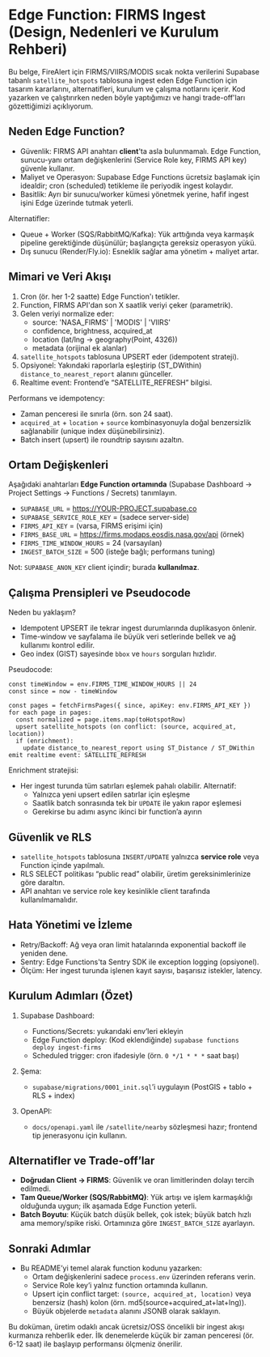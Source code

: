 # Edge Function: FIRMS Ingest (Design, Nedenleri ve Kurulum Rehberi)

Bu belge, FireAlert için FIRMS/VIIRS/MODIS sıcak nokta verilerini Supabase tabanlı `satellite_hotspots` tablosuna ingest eden Edge Function için tasarım kararlarını, alternatifleri, kurulum ve çalışma notlarını içerir. Kod yazarken ve çalıştırırken neden böyle yaptığımızı ve hangi trade-off'ları gözettiğimizi açıklıyorum.

## Neden Edge Function?

- Güvenlik: FIRMS API anahtarı **client**'ta asla bulunmamalı. Edge Function, sunucu-yanı ortam değişkenlerini (Service Role key, FIRMS API key) güvenle kullanır.
- Maliyet ve Operasyon: Supabase Edge Functions ücretsiz başlamak için idealdir; cron (scheduled) tetikleme ile periyodik ingest kolaydır.
- Basitlik: Ayrı bir sunucu/worker kümesi yönetmek yerine, hafif ingest işini Edge üzerinde tutmak yeterli.

Alternatifler:
- Queue + Worker (SQS/RabbitMQ/Kafka): Yük arttığında veya karmaşık pipeline gerektiğinde düşünülür; başlangıçta gereksiz operasyon yükü.
- Dış sunucu (Render/Fly.io): Esneklik sağlar ama yönetim + maliyet artar.

## Mimari ve Veri Akışı

1) Cron (ör. her 1-2 saatte) Edge Function'ı tetikler.
2) Function, FIRMS API'dan son X saatlik veriyi çeker (parametrik).
3) Gelen veriyi normalize eder:
   - source: 'NASA_FIRMS' | 'MODIS' | 'VIIRS'
   - confidence, brightness, acquired_at
   - location (lat/lng → geography(Point, 4326))
   - metadata (orijinal ek alanlar)
4) `satellite_hotspots` tablosuna UPSERT eder (idempotent strateji).
5) Opsiyonel: Yakındaki raporlarla eşleştirip (ST_DWithin) `distance_to_nearest_report` alanını günceller.
6) Realtime event: Frontend’e “SATELLITE_REFRESH” bilgisi.

Performans ve idempotency:
- Zaman penceresi ile sınırla (örn. son 24 saat).
- `acquired_at` + `location` + `source` kombinasyonuyla doğal benzersizlik sağlanabilir (unique index düşünebilirsiniz).
- Batch insert (upsert) ile roundtrip sayısını azaltın.

## Ortam Değişkenleri

Aşağıdaki anahtarları **Edge Function ortamında** (Supabase Dashboard → Project Settings → Functions / Secrets) tanımlayın.

- `SUPABASE_URL` = https://YOUR-PROJECT.supabase.co
- `SUPABASE_SERVICE_ROLE_KEY` = (sadece server-side)
- `FIRMS_API_KEY` = (varsa, FIRMS erişimi için)
- `FIRMS_BASE_URL` = https://firms.modaps.eosdis.nasa.gov/api (örnek)
- `FIRMS_TIME_WINDOW_HOURS` = 24 (varsayılan)
- `INGEST_BATCH_SIZE` = 500 (isteğe bağlı; performans tuning)

Not: `SUPABASE_ANON_KEY` client içindir; burada **kullanılmaz**.

## Çalışma Prensipleri ve Pseudocode

Neden bu yaklaşım?
- Idempotent UPSERT ile tekrar ingest durumlarında duplikasyon önlenir.
- Time-window ve sayfalama ile büyük veri setlerinde bellek ve ağ kullanımı kontrol edilir.
- Geo index (GIST) sayesinde `bbox` ve `hours` sorguları hızlıdır.

Pseudocode:

```
const timeWindow = env.FIRMS_TIME_WINDOW_HOURS || 24
const since = now - timeWindow

const pages = fetchFirmsPages({ since, apiKey: env.FIRMS_API_KEY })
for each page in pages:
  const normalized = page.items.map(toHotspotRow)
  upsert satellite_hotspots (on conflict: (source, acquired_at, location))
  if (enrichment):
    update distance_to_nearest_report using ST_Distance / ST_DWithin
emit realtime event: SATELLITE_REFRESH
```

Enrichment stratejisi:
- Her ingest turunda tüm satırları eşlemek pahalı olabilir. Alternatif:
  - Yalnızca yeni upsert edilen satırlar için eşleşme
  - Saatlik batch sonrasında tek bir `UPDATE` ile yakın rapor eşlemesi
  - Gerekirse bu adımı async ikinci bir function’a ayırın

## Güvenlik ve RLS

- `satellite_hotspots` tablosuna `INSERT/UPDATE` yalnızca **service role** veya Function içinde yapılmalı.
- RLS SELECT politikası “public read” olabilir, üretim gereksinimlerinize göre daraltın.
- API anahtarı ve service role key kesinlikle client tarafında kullanılmamalıdır.

## Hata Yönetimi ve İzleme

- Retry/Backoff: Ağ veya oran limit hatalarında exponential backoff ile yeniden dene.
- Sentry: Edge Functions'ta Sentry SDK ile exception logging (opsiyonel).
- Ölçüm: Her ingest turunda işlenen kayıt sayısı, başarısız istekler, latency.

## Kurulum Adımları (Özet)

1) Supabase Dashboard:
   - Functions/Secrets: yukarıdaki env’leri ekleyin
   - Edge Function deploy: (Kod eklendiğinde) `supabase functions deploy ingest-firms`
   - Scheduled trigger: cron ifadesiyle (örn. `0 */1 * * *` saat başı)

2) Şema:
   - `supabase/migrations/0001_init.sql`’i uygulayın (PostGIS + tablo + RLS + index)

3) OpenAPI:
   - `docs/openapi.yaml` ile `/satellite/nearby` sözleşmesi hazır; frontend tip jenerasyonu için kullanın.

## Alternatifler ve Trade-off’lar

- **Doğrudan Client → FIRMS**: Güvenlik ve oran limitlerinden dolayı tercih edilmedi.
- **Tam Queue/Worker (SQS/RabbitMQ)**: Yük artışı ve işlem karmaşıklığı olduğunda uygun; ilk aşamada Edge Function yeterli.
- **Batch Boyutu**: Küçük batch düşük bellek, çok istek; büyük batch hızlı ama memory/spike riski. Ortamınıza göre `INGEST_BATCH_SIZE` ayarlayın.

## Sonraki Adımlar

- Bu README’yi temel alarak function kodunu yazarken:
  - Ortam değişkenlerini sadece `process.env` üzerinden referans verin.
  - Service Role key’i yalnız function ortamında kullanın.
  - Upsert için conflict target: `(source, acquired_at, location)` veya benzersiz (hash) kolon (örn. md5(source+acquired_at+lat+lng)).
  - Büyük objelerde `metadata` alanını JSONB olarak saklayın.

Bu doküman, üretim odaklı ancak ücretsiz/OSS öncelikli bir ingest akışı kurmanıza rehberlik eder. İlk denemelerde küçük bir zaman penceresi (ör. 6-12 saat) ile başlayıp performansı ölçmeniz önerilir.
